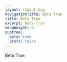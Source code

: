 ```yaml
---
layout: layout.pug
navigationTitle: Beta True
title: Beta True
excerpt: Beta True
menuWeight: 5
subtree:
  beta: true
  draft: false
---
```


Beta True
